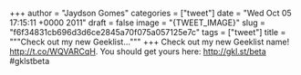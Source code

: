 
+++
author = "Jaydson Gomes"
categories = ["tweet"]
date = "Wed Oct 05 17:15:11 +0000 2011"
draft = false
image = "{TWEET_IMAGE}"
slug = "f6f34831cb696d3d6ce2845a70f075a057125e7c"
tags = ["tweet"]
title = """Check out my new Geeklist..."""
+++
Check out my new Geeklist name! http://t.co/WQVARCqH. You should get yours here: http://gkl.st/beta #gklstbeta
